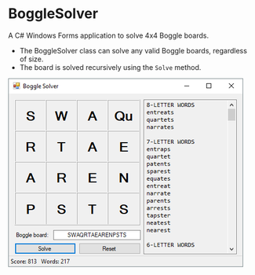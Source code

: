 # BoggleSolver
A C# Windows Forms application to solve 4x4 Boggle boards.

- The BoggleSolver class can solve any valid Boggle boards, regardless of size.
- The board is solved recursively using the `Solve` method.

![Screenshot](/screenshot.png)
